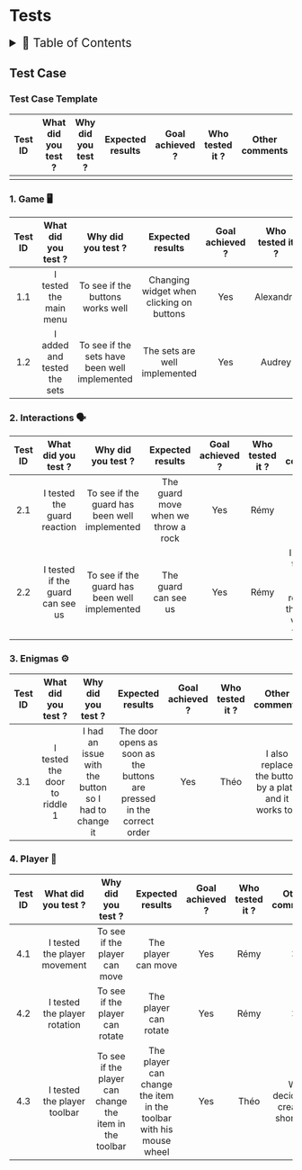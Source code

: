 # Tests

<details>
<summary style="font-size:150%">
  📖 Table of Contents
</summary>

- [Tests](#tests)
  - [Test Case](#test-case)
    - [Test Case Template](#test-case-template)
    - [1. Game 🖥️](#1-game-️)
    - [2. Interactions 🗣️](#2-interactions-️)
    - [3. Enigmas ⚙️](#3-enigmas-️)
    - [4. Player 👤](#4-player-)

</details>

## Test Case

### Test Case Template

| Test ID | What did you test ? | Why did you test ? | Expected results | Goal achieved ? | Who tested it ? | Other comments |
|:----:|:----:|:----:|:----:|:----:|:----:|:----:|
|  |  |  |  |  |  |  |

### 1. Game 🖥️

| Test ID | What did you test ? | Why did you test ? | Expected results | Goal achieved ? | Who tested it ? | Other comments |
|:----:|:----:|:----:|:----:|:----:|:----:|:----:|
| 1.1 | I tested the main menu | To see if the buttons works well | Changing widget when clicking on buttons | Yes | Alexandre | I have to improve the widgets |
| 1.2 | I added and tested the sets | To see if the sets have been well implemented | The sets are well implemented | Yes | Audrey | ❌ |


### 2. Interactions 🗣️

| Test ID | What did you test ? | Why did you test ? | Expected results | Goal achieved ? | Who tested it ? | Other comments |
|:---:|:----:|:---:|:----:|:----:|:----:|:----:|
| 2.1 | I tested the guard reaction | To see if the guard has been well implemented | The guard move when we throw a rock | Yes | Rémy | ❌ |
| 2.2 | I tested if the guard can see us | To see if the guard has been well implemented | The guard can see us | Yes | Rémy | I decided to add a "light" which represent the field of vision of this one |

### 3. Enigmas ⚙️

| Test ID | What did you test ? | Why did you test ? | Expected results | Goal achieved ? | Who tested it ? | Other comments |
|:----:|:----:|:----:|:----:|:----:|:----:|:----:|
| 3.1 | I tested the door to riddle 1 | I had an issue with the button so I had to change it | The door opens as soon as the buttons are pressed in the correct order | Yes | Théo | I also replace the button by a plate and it works too |

### 4. Player 👤

| Test ID | What did you test ? | Why did you test ? | Expected results | Goal achieved ? | Who tested it ? | Other comments |
|:----:|:----:|:----:|:----:|:----:|:----:|:----:|
| 4.1 | I tested the player movement | To see if the player can move | The player can move | Yes | Rémy | ❌ |
| 4.2 | I tested the player rotation | To see if the player can rotate | The player can rotate | Yes | Rémy | ❌ |
| 4.3 | I tested the player toolbar | To see if the player can change the item in the toolbar | The player can change the item in the toolbar with his mouse wheel | Yes | Théo | We decided to create 4 shortcuts |
